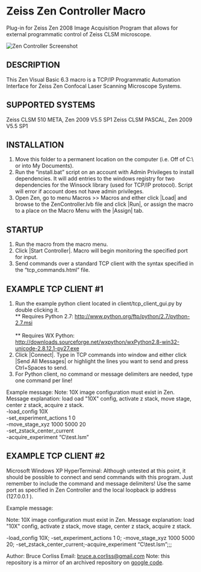 # Zeiss Zen Controller Macro
Plug-in for Zeiss Zen 2008 Image Acquisition Program that allows for external programmatic control of Zeiss CLSM microscope.

![Zen Controller Screenshot](https://github.com/bacorliss/zeiss_zen_controller/blob/6acb9181dca7ede06d6f9dd75e51ea08808f745d/media/zen_controller_screenshot.png)

## DESCRIPTION
This Zen Visual Basic 6.3 macro is a TCP/IP Programmatic Automation Interface for Zeiss Zen Confocal Laser Scanning Microscope Systems.

## SUPPORTED SYSTEMS
Zeiss CLSM 510 META, Zen 2009 V5.5 SP1
Zeiss CLSM PASCAL, Zen 2009 V5.5 SP1

## INSTALLATION
1. Move this folder to a permanent location on the computer (i.e. Off of C:\ or into My Documents). 
2. Run the “install.bat” script on an account with Admin Privileges to install dependencies. It will add entries to the windows registry for two dependencies for the Winsock library (used for TCP/IP protocol). Script will error if account does not have admin privileges.
3. Open Zen, go to menu Macros >> Macros and either click |Load| and browse to the ZenController.lvb file and click |Run|, or assign the macro to a place on the Macro Menu with the |Assign| tab.

## STARTUP
1. Run the macro from the macro menu.
2. Click |Start Controller|. Macro will begin monitoring the specified port for input.
3. Send commands over a standard TCP client with the syntax specified in the “tcp_commands.html” file.

## EXAMPLE TCP CLIENT #1
1. Run the example python client located in client/tcp_client_gui.py by double clicking it. <br>
	** Requires Python 2.7: http://www.python.org/ftp/python/2.7/python-2.7.msi <br>	
      ** Requires WX Python: http://downloads.sourceforge.net/wxpython/wxPython2.8-win32-unicode-2.8.12.1-py27.exe <br>
2. Click |Connect|. Type in TCP commands into window and either click |Send All Messages| or highlight the lines you want to send and press Ctrl+Spaces to send.
3. For Python client, no command or message delimiters are needed, type one command per line!


Example message:
Note: 10X image configuration must exist in Zen. Message explanation: load oad "10X" config, activate z stack, move stage, center z stack, acquire z stack. <br>
-load_config 10X  <br>
-set_experiment_actions 1 0 <br>
-move_stage_xyz 1000 5000 20 <br>
-set_zstack_center_current <br>
-acquire_experiment “C\test.lsm”

## EXAMPLE TCP CLIENT #2
Microsoft Windows XP HyperTerminal: Although untested at this point, it should be possible to connect and send commands with this program. Just remember to include the command and message delimiters! Use the same port as specified in Zen Controller and the local loopback ip address (127.0.0.1 ).

Example message:

Note: 10X image configuration must exist in Zen. Message explanation: load "10X" config, activate z stack, move stage, center z stack, acquire z stack.

-load_config 10X; -set_experiment_actions 1 0; -move_stage_xyz
 1000 5000 20; -set_zstack_center_current;-acquire_experiment “C\test.lsm”;;;


Author: Bruce Corliss
Email: bruce.a.corliss@gmail.com
Note: this repository is a mirror of an archived repository on [google code](https://code.google.com/archive/p/zen-controller/).


